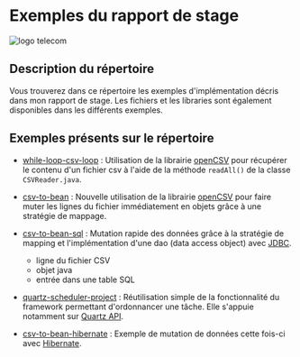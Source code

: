 # Exemples du rapport de stage

![logo telecom](https://www.telecom-st-etienne.fr/images/logos/logo_tse.png)

## Description du répertoire

Vous trouverez dans ce répertoire les exemples d'implémentation décris dans mon rapport de stage. Les fichiers et les libraries sont également disponibles dans les différents exemples.

## Exemples présents sur le répertoire

* [while-loop-csv-loop](https://github.com/oliviermarin/rapport-stage-exemples/tree/master/while-csv-loop) : Utilisation de la librairie [openCSV](http://opencsv.sourceforge.net/) pour récupérer le contenu d'un fichier csv à l'aide de la méthode ```readAll()``` de la classe ```CSVReader.java```.


* [csv-to-bean](https://github.com/oliviermarin/rapport-stage-exemples/tree/master/csv-to-bean) : Nouvelle utilisation de la librairie  [openCSV](http://opencsv.sourceforge.net/) pour faire muter les lignes du fichier immédiatement en objets grâce à une stratégie de mappage.


* [csv-to-bean-sql](https://github.com/oliviermarin/rapport-stage-exemples/tree/master/csv-to-bean-sql) : Mutation rapide des données grâce à la stratégie de mapping et l'implémentation d'une dao (data access object) avec [JDBC](http://www.cs.mun.ca/~michael/java/jdk1.1.5-docs/guide/jdbc/getstart/introTOC.doc.html).

	+ ligne du fichier CSV
	+ objet java
	+ entrée dans une table SQL


* [quartz-scheduler-project](https://github.com/oliviermarin/rapport-stage-exemples/tree/master/quartz-scheduler-project) : Réutilisation simple de la fonctionnalité du framework permettant d'ordonnancer une tâche. Elle s'appuie notamment sur [Quartz API](http://quartz-scheduler.org/documentation).


* [csv-to-bean-hibernate](https://github.com/oliviermarin/rapport-stage-exemples/tree/master/csv-to-bean-hibernate) : Exemple de mutation de données cette fois-ci avec [Hibernate](http://docs.jboss.org/hibernate/orm/3.5/reference/fr-FR/html/).
